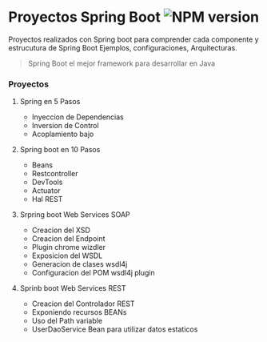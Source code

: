 # Proyectos Spring Boot ![NPM version][logo]

[logo]: https://img.shields.io/badge/spring%20boot-2.0.6-brightgreen.svg

Proyectos realizados con Spring boot para comprender cada componente y estrucutura de Spring Boot
Ejemplos, configuraciones, Arquitecturas.

> Spring Boot el mejor framework para desarrollar en Java

### Proyectos

1. Spring en 5 Pasos 
    - Inyeccion de Dependencias
    - Inversion de Control
    - Acoplamiento bajo

2. Spring boot en 10 Pasos
    - Beans
    - Restcontroller
    - DevTools
    - Actuator
    - Hal REST

3. Srpring boot Web Services SOAP
    - Creacion del XSD
    - Creacion del Endpoint
    - Plugin chrome wizdler
    - Exposicion del WSDL
    - Generacion de clases wsdl4j
    - Configuracion del POM wsdl4j plugin

4. Sprinb boot Web Services REST
	- Creacion del Controlador REST
	- Exponiendo recursos BEANs
	- Uso del Path variable
	- UserDaoService Bean para utilizar datos estaticos